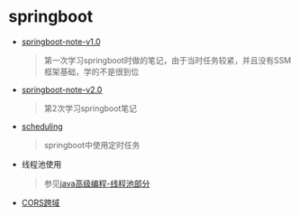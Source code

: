 # springboot

+ [springboot-note-v1.0](springboot-note-v1.0/README.md) 

  > 第一次学习springboot时做的笔记，由于当时任务较紧，并且没有SSM框架基础，学的不是很到位

+ [springboot-note-v2.0](springboot-note-v2.0/README.md) 

  > 第2次学习springboot笔记

+ [scheduling](scheduling/README.md) 

  > springboot中使用定时任务

+ 线程池使用

  > 参见[java高级编程-线程池部分](../Notes/javaNotes/java高级编程/README.md#springboot中使用线程池) 

+ [CORS跨域](cors/README.md) 


